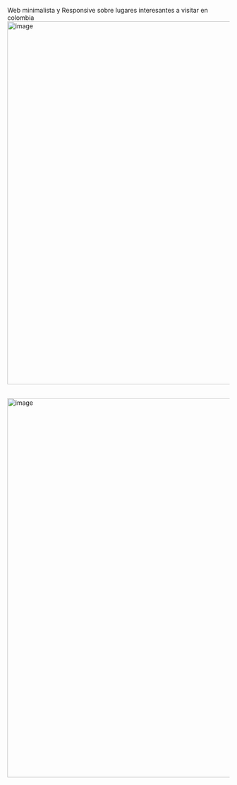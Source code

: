 Web minimalista y Responsive sobre lugares interesantes a visitar en colombia 
<br>
<img width="749" height="822" alt="image" src="https://github.com/user-attachments/assets/b2a3f3af-f61b-4e5f-8a39-b9719d46c387" />

<br>
<img width="737" height="859" alt="image" src="https://github.com/user-attachments/assets/e693df41-3506-48d2-908c-fc36dde94be0" />


